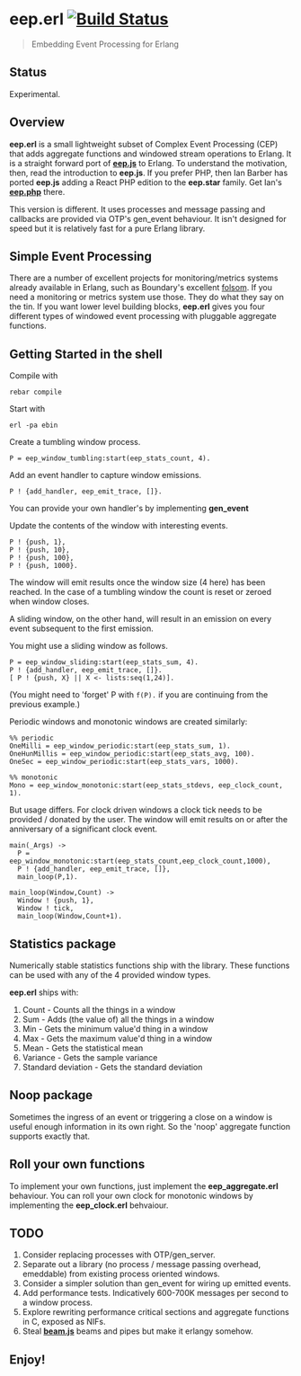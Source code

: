 # **eep.erl**  [![Build Status](https://travis-ci.org/darach/eep-erl.png)](https://travis-ci.org/darach/eep-erl)

> Embedding Event Processing for Erlang

## Status

Experimental.

## Overview

**eep.erl** is a small lightweight subset of Complex Event Processing (CEP) that adds aggregate functions and windowed stream operations to Erlang. It is a straight forward port of [**eep.js**](http://github.com/darach/eep-js/) to Erlang. To understand the motivation, then, read the introduction to **eep.js**. If you prefer PHP, then Ian Barber has ported **eep.js** adding a React PHP edition to the **eep.star** family. Get Ian's [**eep.php**](http://github.com/ianbarber/eep-php) there.

This version is different. It uses processes and message passing and callbacks are provided via OTP's gen_event behaviour. It isn't designed for speed but it is relatively fast for a pure Erlang library.

## Simple Event Processing

There are a number of excellent projects for monitoring/metrics systems already available in Erlang, such as Boundary's excellent [folsom](http://github.com/boundary/folsom). If you need a monitoring or metrics system use those. They do what they say on the tin. If you want lower level building blocks, **eep.erl** gives you four different types of windowed event processing with pluggable aggregate functions.

## Getting Started in the shell

Compile with

```
rebar compile
```

Start with
```
erl -pa ebin
```

Create a tumbling window process.

```
P = eep_window_tumbling:start(eep_stats_count, 4).
```

Add an event handler to capture window emissions.

```
P ! {add_handler, eep_emit_trace, []}.
```

You can provide your own handler's by implementing **gen_event**

Update the contents of the window with interesting events.

```
P ! {push, 1},
P ! {push, 10},
P ! {push, 100},
P ! {push, 1000}.
```

The window will emit results once the window size (4 here) has been reached.
In the case of a tumbling window the count is reset or zeroed when window closes.

A sliding window, on the other hand, will result in an emission on every event subsequent
to the first emission.

You might use a sliding window as follows.

```
P = eep_window_sliding:start(eep_stats_sum, 4).
P ! {add_handler, eep_emit_trace, []}.
[ P ! {push, X} || X <- lists:seq(1,24)].
```
(You might need to 'forget' P with ```f(P).``` if you are continuing from the previous example.)

Periodic windows and monotonic windows are created similarly:

```
%% periodic
OneMilli = eep_window_periodic:start(eep_stats_sum, 1).
OneHunMillis = eep_window_periodic:start(eep_stats_avg, 100).
OneSec = eep_window_periodic:start(eep_stats_vars, 1000).

%% monotonic
Mono = eep_window_monotonic:start(eep_stats_stdevs, eep_clock_count, 1).
```

But usage differs. For clock driven windows a clock tick needs to be
provided / donated by the user. The window will emit results on or after
the anniversary of a significant clock event.

```
main(_Args) ->
  P = eep_window_monotonic:start(eep_stats_count,eep_clock_count,1000),
  P ! {add_handler, eep_emit_trace, []},
  main_loop(P,1).

main_loop(Window,Count) ->
  Window ! {push, 1},
  Window ! tick,
  main_loop(Window,Count+1).
```

## Statistics package

Numerically stable statistics functions ship with the library. These functions
can be used with any of the 4 provided window types.

**eep.erl** ships with:

1. Count - Counts all the things in a window
2. Sum - Adds (the value of) all the things in a window
3. Min - Gets the minimum value'd thing in a window
4. Max - Gets the maximum value'd thing in a window
5. Mean - Gets the statistical mean
6. Variance - Gets the sample variance
7. Standard deviation - Gets the standard deviation


## Noop package

Sometimes the ingress of an event or triggering a close on a window is useful enough information in its own right. So the 'noop' aggregate function supports exactly that.

## Roll your own functions

To implement your own functions, just implement the **eep_aggregate.erl** behaviour.
You can roll your own clock for monotonic windows by implementing the **eep_clock.erl** behvaiour.

## TODO

1. Consider replacing processes with OTP/gen_server.
2. Separate out a library (no process / message passing overhead, emeddable) from existing process oriented windows.
3. Consider a simpler solution than gen_event for wiring up emitted events.
4. Add performance tests. Indicatively 600-700K messages per second to a window process.
5. Explore rewriting performance critical sections and aggregate functions in C, exposed as NIFs.
6. Steal [**beam.js**](http://github.com/darach/beam-js/) beams and pipes but make it erlangy somehow.

## Enjoy!

